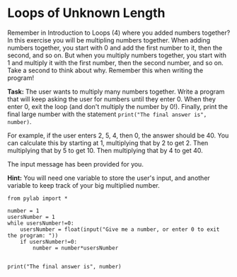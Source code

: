 # Loops of Unknown Length

Remember in Introduction to Loops (4) where you added numbers together? In this exercise you will be multipling numbers together. When adding numbers together, you start with 0 and add the first number to it, then the second, and so on. But when you multiply numbers together, you start with 1 and multiply it with the first number, then the second number, and so on. Take a second to think about why. Remember this when writing the program!

**Task:** The user wants to multiply many numbers together. Write a program that will keep asking the user for numbers until they enter 0. When they enter 0, exit the loop (and don't multiply the number by 0!). Finally, print the final large number with the statement `print("The final answer is", number)`.

For example, if the user enters 2, 5, 4, then 0, the answer should be 40. You can calculate this by starting at 1, multiplying that by 2 to get 2. Then multiplying that by 5 to get 10. Then multiplying that by 4 to get 40. 

The input message has been provided for you.

**Hint:** You will need one variable to store the user's input, and another variable to keep track of your big multiplied number.

```
from pylab import *

number = 1
usersNumber = 1
while usersNumber!=0:
    usersNumber = float(input("Give me a number, or enter 0 to exit the program: "))
    if usersNumber!=0:
        number = number*usersNumber


print("The final answer is", number)


```
